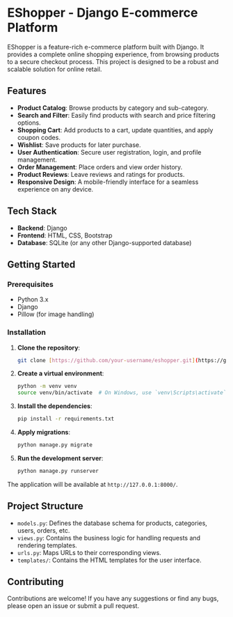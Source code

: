 # EShopper - Django E-commerce Platform

EShopper is a feature-rich e-commerce platform built with Django. It provides a complete online shopping experience, from browsing products to a secure checkout process. This project is designed to be a robust and scalable solution for online retail.

## Features

* **Product Catalog**: Browse products by category and sub-category.
* **Search and Filter**: Easily find products with search and price filtering options.
* **Shopping Cart**: Add products to a cart, update quantities, and apply coupon codes.
* **Wishlist**: Save products for later purchase.
* **User Authentication**: Secure user registration, login, and profile management.
* **Order Management**: Place orders and view order history.
* **Product Reviews**: Leave reviews and ratings for products.
* **Responsive Design**: A mobile-friendly interface for a seamless experience on any device.

## Tech Stack

* **Backend**: Django
* **Frontend**: HTML, CSS, Bootstrap
* **Database**: SQLite (or any other Django-supported database)

## Getting Started

### Prerequisites

* Python 3.x
* Django
* Pillow (for image handling)

### Installation

1.  **Clone the repository**:
    ```bash
    git clone [https://github.com/your-username/eshopper.git](https://github.com/your-username/eshopper.git)
    ```

2.  **Create a virtual environment**:
    ```bash
    python -m venv venv
    source venv/bin/activate  # On Windows, use `venv\Scripts\activate`
    ```

3.  **Install the dependencies**:
    ```bash
    pip install -r requirements.txt
    ```

4.  **Apply migrations**:
    ```bash
    python manage.py migrate
    ```

5.  **Run the development server**:
    ```bash
    python manage.py runserver
    ```

The application will be available at `http://127.0.0.1:8000/`.

## Project Structure

* `models.py`: Defines the database schema for products, categories, users, orders, etc.
* `views.py`: Contains the business logic for handling requests and rendering templates.
* `urls.py`: Maps URLs to their corresponding views.
* `templates/`: Contains the HTML templates for the user interface.

## Contributing

Contributions are welcome! If you have any suggestions or find any bugs, please open an issue or submit a pull request.
